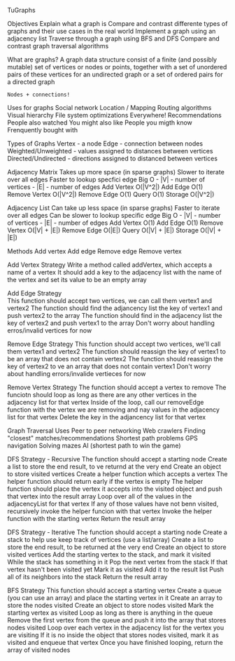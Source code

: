 TuGraphs

Objectives
    Explain what a graph is
    Compare and contrast differente types of graphs and their use cases in the real world
    Implement a graph using an adjacency list
    Traverse through a graph using BFS and DFS
    Compare and contrast graph traversal algorithms

What are graphs?
    A graph data structure consist of a finite (and possibly mutable) set of vertices or nodes or points, together with a set of unordered pairs of these vertices for an undirected graph or a set of ordered pairs for a directed graph

    Nodes + connections!

Uses for graphs
    Social network
    Location / Mapping
    Routing algorithms
    Visual hierarchy
    File system optimizations
    Everywhere!
    Recommendations
        People also watched
        You might also like
        People you migth know
        Frenquently bought with

Types of Graphs
    Vertex - a node
    Edge - connection between nodes
    Weighted/Unweighted - values assigned to distances between vertices
    Directed/Undirected - directions assigned to distanced between vertices

Adjacency Matrix
    Takes up more space (in sparse graphs)
    Slower to iterate over all edges
    Faster to lookup specfici edge
    Big O - |V| - number of vertices - |E| - number of edges
        Add Vertex O(|V^2|)
        Add Edge O(1)
        Remove Vertex O(|V^2|)
        Remove Edge O(1)
        Query O(1)
        Storage O(|V^2|)


Adjacency List
    Can take up less space (in sparse graphs)
    Faster to iterate over all edges
    Can be slower to lookup specific edge
    Big O - |V| - number of vertices - |E| - number of edges
        Add Vertex O(1)
        Add Edge O(1)
        Remove Vertex O(|V| + |E|)
        Remove Edge O(|E|)
        Query O(|V| + |E|)
        Storage O(|V| + |E|)

Methods
    Add vertex
    Add edge
    Remove edge
    Remove vertex

Add Vertex Strategy
    Write a method called addVertex, which accepts a name of a vertex
    It should add a key to the adjacency list with the name of the vertex and set its value to be an empty array        

Add Edge Strategy    
    This function should accept two vertices, we can call them vertex1 and vertex2
    The function should find the adjancency list the key of vertex1 and push vertex2 to the array
    The function should find in the adjacency list the key of vertex2 and push vertex1 to the array
    Don't worry about handling erros/invalid vertices for now

Remove Edge Strategy
    This function should accept two vertices, we'll call them vertex1 and vertex2
    The function should reassign the key of vertex1 to be an array that does not contain vertex2
    The function should reassign the key of vertex2 to ve an array that does not contain vertex1
    Don't worry about handling errors/invalide vertieces for now

Remove Vertex Strategy
    The function should accept a vertex to remove
    The funciotn should loop as long as there are any other vertices in the adjacency list for that vertex
    Inside of the loop, call our removeEdge function with the vertex we are removing and nay values in the adjacency list for that vertex
    Delete the key in the adjancency list for that vertex


Graph Traversal Uses
    Peer to peer networking
    Web crawlers
    Finding "closest" matches/recommendations
    Shortest path problems
        GPS navigation
        Solving mazes
        AI (shortest path to win the game)

DFS Strategy - Recursive
    The function should accept a starting node
    Create a list to store the end result, to ve returnd at the very end
    Create an object to store visited vertices
    Create a helper function which accepts a vertex
        The helper function should return early if the vertex is empty
        The helper function should place the vertex it accepts into the visited object and push that vertex into the result array
        Loop over all of the values in the adjacencyList for that vertex
        If any of those values have not benn visited, recursively invoke the helper funcion with that vertex
    Invoke the helper function with the starting vertex
    Return the result array

DFS Strategy - Iterative
    The function should accept a starting node
    Create a stack to help use keep track of vertices (use a list/array)
    Create a list to store the end result, to be returned at the very end
    Create an object to store visited vertices
    Add the starting vertex to the stack, and mark it visited
    While the stack has something in it
        Pop the next vertex from the stack
        If that vertex hasn't been visited yet
            Mark it as visited
            Add it to the result list
            Push all of its neighbors into the stack
    Return the result array

BFS Strategy
    This function should accept a starting vertex
    Create a queue (you can use an array) and place the starting vertex in it
    Create an array to store the nodes visited
    Create an object to store nodes visited
    Mark the starting vertex as visited
    Loop as long as there is anything in the queue
    Remove the first vertex from the queue and push it into the array that stores nodes visited
    Loop over each vertex in the adjacency list for the vertex you are visiting
    If it is no inside the object that stores nodes visited, mark it as visited and enqueue that vertex
    Once you have finished looping, return the array of visited nodes